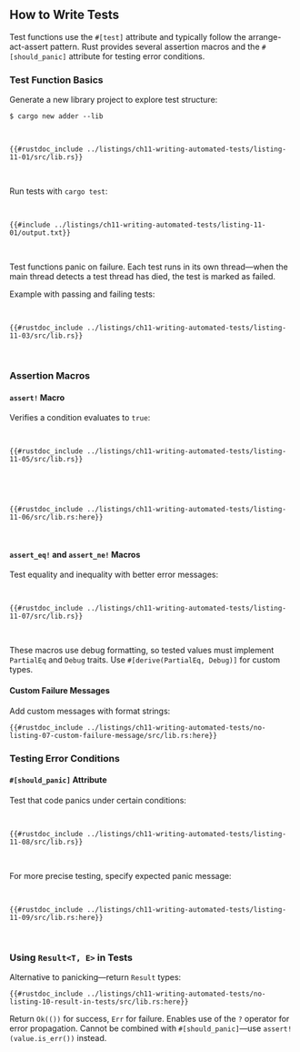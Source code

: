 ## How to Write Tests

Test functions use the `#[test]` attribute and typically follow the arrange-act-assert pattern. Rust provides several assertion macros and the `#[should_panic]` attribute for testing error conditions.

### Test Function Basics

Generate a new library project to explore test structure:

```console
$ cargo new adder --lib
```

<Listing number="11-1" file-name="src/lib.rs" caption="Default test generated by Cargo">

```rust,editable,noplayground
{{#rustdoc_include ../listings/ch11-writing-automated-tests/listing-11-01/src/lib.rs}}
```

</Listing>

Run tests with `cargo test`:

<Listing number="11-2" caption="Test output">

```console
{{#include ../listings/ch11-writing-automated-tests/listing-11-01/output.txt}}
```

</Listing>

Test functions panic on failure. Each test runs in its own thread—when the main thread detects a test thread has died, the test is marked as failed.

Example with passing and failing tests:

<Listing number="11-3" file-name="src/lib.rs" caption="Test that fails by panicking">

```rust,editable,panics,noplayground
{{#rustdoc_include ../listings/ch11-writing-automated-tests/listing-11-03/src/lib.rs}}
```

</Listing>

### Assertion Macros

#### `assert!` Macro

Verifies a condition evaluates to `true`:

<Listing number="11-5" file-name="src/lib.rs" caption="Rectangle struct for testing">

```rust,editable,noplayground
{{#rustdoc_include ../listings/ch11-writing-automated-tests/listing-11-05/src/lib.rs}}
```

</Listing>

<Listing number="11-6" file-name="src/lib.rs" caption="Test using `assert!`">

```rust,editable,noplayground
{{#rustdoc_include ../listings/ch11-writing-automated-tests/listing-11-06/src/lib.rs:here}}
```

</Listing>

#### `assert_eq!` and `assert_ne!` Macros

Test equality and inequality with better error messages:

<Listing number="11-7" file-name="src/lib.rs" caption="Testing with `assert_eq!`">

```rust,editable,noplayground
{{#rustdoc_include ../listings/ch11-writing-automated-tests/listing-11-07/src/lib.rs}}
```

</Listing>

These macros use debug formatting, so tested values must implement `PartialEq` and `Debug` traits. Use `#[derive(PartialEq, Debug)]` for custom types.

#### Custom Failure Messages

Add custom messages with format strings:

```rust,editable,ignore
{{#rustdoc_include ../listings/ch11-writing-automated-tests/no-listing-07-custom-failure-message/src/lib.rs:here}}
```

### Testing Error Conditions

#### `#[should_panic]` Attribute

Test that code panics under certain conditions:

<Listing number="11-8" file-name="src/lib.rs" caption="Testing for panic">

```rust,editable,noplayground
{{#rustdoc_include ../listings/ch11-writing-automated-tests/listing-11-08/src/lib.rs}}
```

</Listing>

For more precise testing, specify expected panic message:

<Listing number="11-9" file-name="src/lib.rs" caption="Testing specific panic message">

```rust,editable,noplayground
{{#rustdoc_include ../listings/ch11-writing-automated-tests/listing-11-09/src/lib.rs:here}}
```

</Listing>

### Using `Result<T, E>` in Tests

Alternative to panicking—return `Result` types:

```rust,editable,noplayground
{{#rustdoc_include ../listings/ch11-writing-automated-tests/no-listing-10-result-in-tests/src/lib.rs:here}}
```

Return `Ok(())` for success, `Err` for failure. Enables use of the `?` operator for error propagation. Cannot be combined with `#[should_panic]`—use `assert!(value.is_err())` instead.
